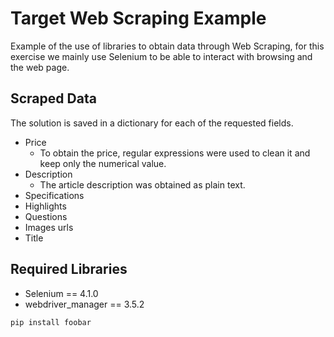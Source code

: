 # Target Web Scraping Example

Example of the use of libraries to obtain data through Web Scraping, for this exercise we mainly use Selenium to be able to interact with browsing and the web page.

## Scraped Data

The solution is saved in a dictionary for each of the requested fields.

* Price
    * To obtain the price, regular expressions were used to clean it and keep only the numerical value.
* Description
    * The article description was obtained as plain text.
* Specifications
* Highlights
* Questions
* Images urls
* Title

## Required Libraries
* Selenium == 4.1.0
* webdriver_manager == 3.5.2

```bash
pip install foobar
```